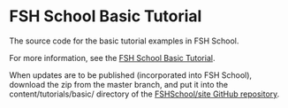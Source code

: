 # FSH School Basic Tutorial

The source code for the basic tutorial examples in FSH School.

For more information, see the [FSH School Basic Tutorial](https://fshschool.github.io/tutorials/basic).

When updates are to be published (incorporated into FSH School), download the zip from the master
branch, and put it into the content/tutorials/basic/ directory of the
[FSHSchool/site GitHub repository]().
